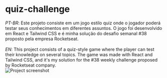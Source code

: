 # quiz-challenge
*PT-BR*:
Este projeto consiste em um jogo estilo quiz onde o jogador poderá testar seus conhecimentos em diferentes assuntos. O jogo foi desenvolvido em React e Tailwind CSS e é minha solução do desafio semanal #38 proposto pela empresa Rocketseat.<br><br>
*EN*:
This project consists of a quiz-style game where the player can test their knowledge on several topics. The game was made with React and Tailwind CSS, and it's my solution for the #38 weekly challenge proposed by Rocketseat company.<br>
![Project screenshot](https://github.com/BaiaGui/quiz-challenge/src/assets/screenshot.png)

